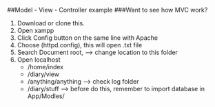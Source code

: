 ##Model - View - Controller example
###Want to see how MVC work?
1. Download or clone this.
2. Open xampp
3. Click Config button on the same line with Apache
4. Choose (httpd.config), this will open .txt file
5. Search Document root, --> change location to this folder
6. Open localhost
	* /home/index
	* /diary/view
	* /anything/anything --> check log folder
	* /diary/stuff --> before do this, remember to import database in App/Modles/
	
